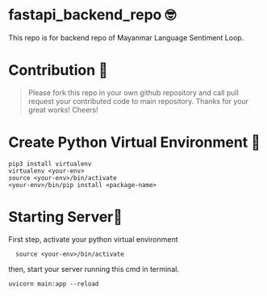 # fastapi_backend_repo 🤓
This repo is for backend repo of Mayanmar Language Sentiment Loop.

# Contribution 👀
 > Please fork this repo in your own github repository and call pull request your contributed code to main repository.
Thanks for your great works! Cheers!

# Create Python Virtual Environment 🐍
```
pip3 install virtualenv
virtualenv <your-env>
source <your-env>/bin/activate
<your-env>/bin/pip install <package-name>

```


# Starting Server🚀
First step,
 activate your python virtual environment 
 ```
   source <your-env>/bin/activate
```

then, start your server running this cmd in terminal.
```
uvicorn main:app --reload
```
